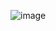 ![image](https://user-images.githubusercontent.com/11422365/154884623-c94a8539-0d7e-4adf-933a-54fac5eccfbd.png)
